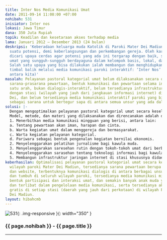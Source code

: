 ```yaml
---
title: Inter Nos Media Komunikasi Umat
date: 2011-09-14 11:08:00 +07:00
nohibah: 531
inisiator: Inter nos
lokasi: Jawa Timur
dana: 350 Juta Rupiah
topik: Keadilan dan kesetaraan akses terhadap media
lama: Januari 2012 – Desember 2013 (24 bulan)
deskripsi: 'Keberadaan keluarga muda Katolik di Paroki Mater Dei Madiun merupakan
  suatu potensi, demi keberlangsungan dan perkembangan gereja. Oleh karena itu perlu
  dicari upaya cerdas agar potensi yang ada ini tergarap dengan baik, sehingga menjadi
  umat yang sungguh-sungguh berdayaguna dalam kelompok basis, lokal, dan regional.
  Salah satu upaya yang bisa dilakukan ialah membangun dan menghidupkan komunikasi
  timbal balik melalui media komunikasi paroki interaktif: ‘Inter Nos’ (Latin: di
  antara kita)'
masalah: Pelayanan pastoral kategorial umat belum dilaksanakan secara optimal, keterbatasan
  sarana-prasarana pewartaan, bentuk komunikasi dan pewartaan selama ini lebih bersifat
  satu arah, bukan dialogis-interaktif, belum tersedianya infrastruktur jaringan internet
  dengan stasi (wilayah yang jauh dari jangkauan informasi internet) di Paroki Mater
  Dei, dan belum tersedianya media komunikasi interaktif paroki yang bisa dijadikan
  sebagai sarana untuk bertegur sapa di antara semua unsur yang ada dalam paroki ini.
solusi: |-
  Dengan mengoptimalkan pelayanan pastoral kategorial umat secara keseluruhan, menyediakan sarana pewartaan yang mudah dijangkau, menjembatani kebutuhan komunikasi dialogis di antara berbagai unsur yang hidup dan tumbuh di seluruh wilayah paroki, menyediakan media komunikasi mingguan sebagai bentuk partisipasi dan interaksi umat, dan membangun infrastruktur jaringan internet dan pelatihan internet di stasi (wilayah yg belum terjangkau Internet)
  Model, metode, dan materi yang dilaksanakan dan direncanakan adalah dengan:
  1. Menerbitkan media komunikasi mingguan yang berisi, antara lain:
  a. Tentang pewartaan akan iman, harapan dan cinta.
  b. Warta kegiatan umat dalam menggereja dan bermasyarakat.
  c. Warta kegiatan pelayanan kategorial.
  d. Pariwara sebagai bentuk pengenalan kegiatan bernilai ekonomis.
  2. Menyelenggarakan pelatihan jurnalisme bagi kawula muda.
  3. Menyelenggarakan saresehan rutin dengan tokoh-tokoh umat dari berbagi usia.
  4. Menyelenggarakan sarasehan tentang teknologi informasi bagi kawula muda dan. tokoh-tokoh masyarakat.
  5. Membangun infrastruktur jaringan internet di stasi khususnya didaerah terpencil di wilayah paroki Mater Dei.
keberhasilan: Optimalisasi pelayanan pastoral kategorial umat secara keseluruhan di
  wilayah paroki Mater Dei Madiun, tersedianya sarana pewartaan berupa media cetak
  dan website, terbentuknya komunikasi dialogis di antara berbagai unsur yang hidup
  dan tumbuh di seluruh wilayah paroki, tersedianya media komunikasi mingguan sebagai
  bentuk partisipasi dan interaksi umat, dan semakin banyak anak muda yang tertarik
  dan terlibat dalam pengelolaan media komunikasi, serta tersedianya akses internet
  gratis di setiap stasi (daerah yang jauh dari perkotaan) di wilayah Paroki Mater
  Dei Madiun.
layout: hibahcmb
---
```


![531](/static/img/hibahcmb/531.png){: .img-responsive }{: width="350" }

### {{ page.nohibah }} - {{ page.title }}

---
